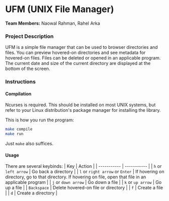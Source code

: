 # UFM (UNIX File Manager)

**Team Members:** Naowal Rahman, Rahel Arka
       
### Project Description

UFM is a simple file manager that can be used to browser directories and files. You can preview hovered-on directories and see metadata for hovered-on files. Files can be deleted or opened in an applicable program. The current date and size of the current directory are displayed at the bottom of the screen.
  
### Instructions

#### Compilation
Ncurses is required. This should be installed on most UNIX systems, but refer to your Linux distribution's package manager for installing the library. 

This is how you run the program:
```bash
make compile
make run
```

Just `make` also suffices.

#### Usage
There are several keybinds:
| Key      | Action |
| ----------- | ----------- |
| `h` or `left arrow`      | Go back a directory       |
| `l` or `right arrow` or `Enter`   | If hovering on directory, go to that directory. If hovering on file, open that file in an applicable program      |
| `j` or `down arrow`   | Go down a file      |
| `k` or `up arrow`   | Go up a file     |
| `Backspace`   | Delete hovered-on file or directory       |
| `f`   | Create a file       |
| `d`   | Create a directory       |
